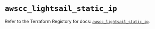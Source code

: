 # `awscc_lightsail_static_ip`

Refer to the Terraform Registory for docs: [`awscc_lightsail_static_ip`](https://registry.terraform.io/providers/hashicorp/awscc/0.70.0/docs/resources/lightsail_static_ip).
